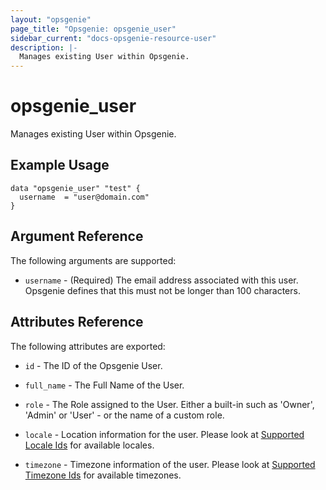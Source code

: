 ```yaml
---
layout: "opsgenie"
page_title: "Opsgenie: opsgenie_user"
sidebar_current: "docs-opsgenie-resource-user"
description: |-
  Manages existing User within Opsgenie.
---
```


# opsgenie_user

Manages existing User within Opsgenie.

## Example Usage

```hcl
data "opsgenie_user" "test" {
  username  = "user@domain.com"
}
```

## Argument Reference

The following arguments are supported:

* `username` - (Required) The email address associated with this user. Opsgenie defines that this must not be longer than 100 characters.

## Attributes Reference

The following attributes are exported:

* `id` - The ID of the Opsgenie User.

* `full_name` - The Full Name of the User.

* `role` - The Role assigned to the User. Either a built-in such as 'Owner', 'Admin' or 'User' - or the name of a custom role.

* `locale` - Location information for the user. Please look at [Supported Locale Ids](https://docs.opsgenie.com/docs/supported-locales) for available locales.

* `timezone` - Timezone information of the user. Please look at [Supported Timezone Ids](https://docs.opsgenie.com/docs/supported-timezone-ids) for available timezones.
